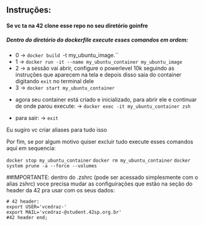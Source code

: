 ## Instruções:

#### Se vc ta na 42 clone esse repo no seu diretório goinfre

##### Dentro do diretório do dockerfile execute esses comandos em ordem:

- 0 -> `docker build `-t my_ubuntu_image.``
- 1 -> `docker run -it --name my_ubuntu_container my_ubuntu_image`
- 2 -> a sessão vai abrir, configure o powerlevel 10k seguindo as instruções que aparecem na tela e depois disso saia do container digitando `exit` no terminal dele
- 3 -> `docker start my_ubuntu_container`

* agora seu container está criado e inicializado, para abrir ele e continuar de onde parou execute:
-> `docker exec -it my_ubuntu_container zsh`

* para sair:
-> `exit`

Eu sugiro vc criar aliases para tudo isso

Por fim, se por algum motivo quiser excluir tudo execute esses comandos aqui em sequencia:

`docker stop my_ubuntu_container`
`docker rm my_ubuntu_container`
`docker system prune -a --force --volumes`

##IMPORTANTE:
dentro do .zshrc (pode ser acessado simplesmente com o alias zshrc) voce precisa mudar as configuirações que estão na seção do header da 42 pra usar com os seus dados:
```
# 42 header:
export USER='vcedraz-'
export MAIL='vcedraz-@student.42sp.org.br'
#42 header end;
```
